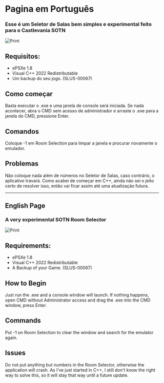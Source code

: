 # Pagina em Português

### Esse é um Seletor de Salas bem simples e experimental feito para o Castlevania SOTN

![Print](https://user-images.githubusercontent.com/36766041/196029834-45f50bab-e0bb-4361-8059-e2ecdf21d7f7.PNG)

## Requisitos:

* ePSXe 1.8
* Visual C++ 2022 Redistributable
* Um backup do seu jogo. (SLUS-00067)

## Como começar
Basta executar o .exe e uma janela de console será iniciada. Se nada acontecer, abra o CMD sem acesso de administrador e arraste o .exe para a janela do CMD, pressione Enter.

## Comandos
Coloque -1 em Room Selection para limpar a janela e procurar novamente o emulador.

## Problemas
Não coloque nada além de números no Seletor de Salas, caso contrário, o aplicativo travará. Como acabei de começar em C++, ainda não sei o jeito certo de resolver isso, então vai ficar assim até uma atualização futura.

---

## English Page

### A very experimental SOTN Room Selector

![Print](https://user-images.githubusercontent.com/36766041/196029834-45f50bab-e0bb-4361-8059-e2ecdf21d7f7.PNG)

## Requirements:

* ePSXe 1.8
* Visual C++ 2022 Redistributable
* A Backup of your Game. (SLUS-00067)

## How to Begin

Just run the .exe and a console window will launch. If nothing happens, open CMD without Administrator access and drag the .exe into the CMD window, press Enter.

## Commands
Put -1 on Room Selection to clear the window and search for the emulator again.

## Issues
Do not put anything but numbers in the Room Selector, otherwise the application will crash. As I've just started in C++, I still don't know the right way to solve this, so it will stay that way until a future update.
